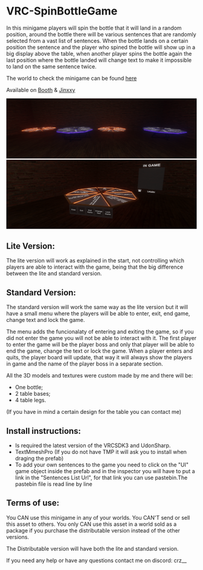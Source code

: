 # VRC-SpinBottleGame

In this minigame players will spin the bottle that it will land in a random position, around the bottle there will be various sentences that are randomly selected from a vast list of sentences. When the bottle lands on a certain position the sentence and the player who spined the bottle will show up in a big display above the table, when another player spins the bottle again the last position where the bottle landed will change text to make it impossible to land on the same sentence twice.

The world to check the minigame can be found [here](https://vrchat.com/home/world/wrld_71147554-d41a-4738-8c28-3e76715fce84)

Available on [Booth](https://booth.pm/en/items/5844227) & [Jinxxy](https://jinxxy.com/CrZ3d/SpinBottleGame)

![screenshot](5.png)
![screenshot](1.png)

## Lite Version:

The lite version will work as explained in the start, not controlling which players are able to interact with the game, being that the big difference between the lite and standard version.

## Standard Version:

The standard version will work the same way as the lite version but it will have a small menu where the players will be able to enter, exit, end game, change text and lock the game.

The menu adds the funcionalaty of entering and exiting the game, so if you did not enter the game you will not be able to interact with it. The first player to enter the game will be the player boss and only that player will be able to end the game, change the text or lock the game. When a player enters and quits, the player board will update, that way it will always show the players in game and the name of the player boss in a separate section.

All the 3D models and textures were custom made by me and there will be:
- One bottle;
- 2 table bases;
- 4 table legs.

(If you have in mind a certain design for the table you can contact me)

## Install instructions:

- Is required the latest version of the VRCSDK3 and UdonSharp.
- TextMmeshPro (If you do not have TMP it will ask you to install when draging the prefab)
- To add your own sentences to the game you need to click on the "UI" game object inside the prefab and in the inspector you will have to put a link in the "Sentences List Url", for that link you can use pastebin.The pastebin file is read line by line

## Terms of use:

You CAN use this minigame in any of your worlds.
You CAN'T send or sell this asset to others.
You only CAN use this asset in a world sold as a package if you purchase the distributable version instead of the other versions.

The Distributable version will have both the lite and standard version.

If you need any help or have any questions contact me on discord: crz__
